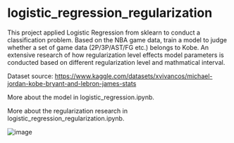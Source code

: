 # logistic_regression_regularization

This project applied Logistic Regression from sklearn to conduct a classification problem. Based on the NBA game data, train a model to judge whether a set of game data (2P/3P/AST/FG etc.) belongs to Kobe. An extensive research of how regularization level effects model parameters is conducted based on different regularization level and mathmatical interval.



Dataset source: https://www.kaggle.com/datasets/xvivancos/michael-jordan-kobe-bryant-and-lebron-james-stats

More about the model in logistic_regression.ipynb.

More about the regularization research in logistic_regression_regularization.ipynb.

![image](https://github.com/xiamze/logistic_regression_regularization/blob/main/Images/regularization.png)
